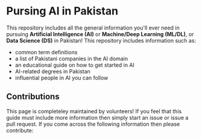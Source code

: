 # Pursing AI in Pakistan
This repository includes all the general information you'll ever need in pursuing **Artificial Intelligence (AI)** or **Machine/Deep Learning (ML/DL)**, or **Data Science (DS)** in Pakistan! This repository includes information such as:
- common term definitions
- a list of Pakistani companies in the AI domain
- an educational guide on how to get started in AI
- AI-related degrees in Pakistan
- influential people in AI you can follow

## Contributions
This page is completeley maintained by volunteers! If you feel that this guide must include more information then simply start an issue or issue a pull request. If you come across the following information then please contribute:
